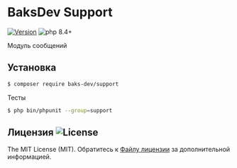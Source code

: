 # BaksDev Support

[![Version](https://img.shields.io/badge/version-7.2.7-blue)](https://github.com/baks-dev/support/releases)
![php 8.4+](https://img.shields.io/badge/php-min%208.4-red.svg)

Модуль сообщений

## Установка

``` bash
$ composer require baks-dev/support
```

Тесты

``` bash
$ php bin/phpunit --group=support
```

## Лицензия ![License](https://img.shields.io/badge/MIT-green)

The MIT License (MIT). Обратитесь к [Файлу лицензии](LICENSE.md) за дополнительной информацией.
